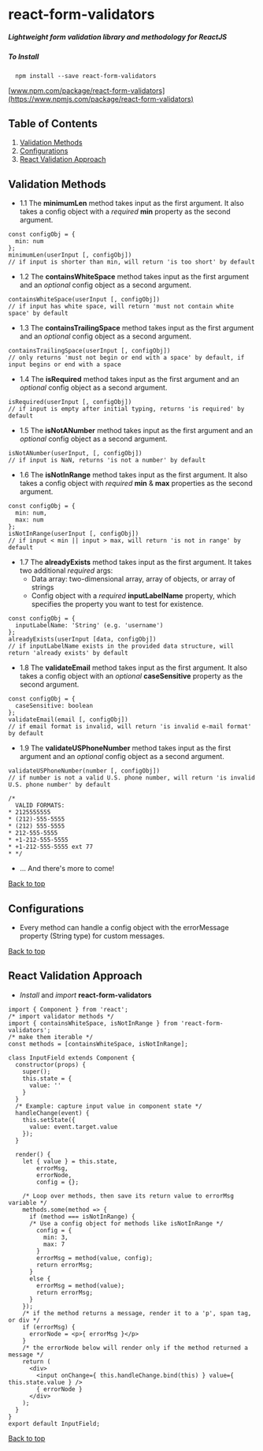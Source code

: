 # react-form-validators

##### *Lightweight form validation library and methodology for ReactJS*

##### To Install
````
  npm install --save react-form-validators
````

[www.npm.com/package/react-form-validators](https://www.npmjs.com/package/react-form-validators)


## Table of Contents

1. [Validation Methods](#validation-methods)
2. [Configurations](#configurations)
3. [React Validation Approach](#react-validation-approach)

## Validation Methods
- 1.1 The **minimumLen** method takes input as the first argument. It also takes a config object with a *required* **min** property as the second argument.
````
const configObj = {
  min: num
};
minimumLen(userInput [, configObj])
// if input is shorter than min, will return 'is too short' by default
````

- 1.2 The **containsWhiteSpace** method takes input as the first argument and an *optional* config object as a second argument.
````
containsWhiteSpace(userInput [, configObj])
// if input has white space, will return 'must not contain white space' by default
````

- 1.3 The **containsTrailingSpace** method takes input as the first argument and an *optional* config object as a second argument.
````
containsTrailingSpace(userInput [, configObj])
// only returns 'must not begin or end with a space' by default, if input begins or end with a space
````

- 1.4 The **isRequired** method takes input as the first argument and an *optional* config object as a second argument.
````
isRequired(userInput [, configObj])
// if input is empty after initial typing, returns 'is required' by default
````

- 1.5 The **isNotANumber** method takes input as the first argument and an *optional* config object as a second argument.
````
isNotANumber(userInput, [, configObj])
// if input is NaN, returns 'is not a number' by default
````

- 1.6 The **isNotInRange** method takes input as the first argument. It also takes a config object with *required* **min** & **max** properties as the second argument.
````
const configObj = {
  min: num,
  max: num
};
isNotInRange(userInput [, configObj])
// if input < min || input > max, will return 'is not in range' by default
````

- 1.7 The **alreadyExists** method takes input as the first argument. It takes two additional *required* args:
  - Data array: two-dimensional array, array of objects, or array of strings
  - Config object with a *required* **inputLabelName** property, which specifies the property you want to test for existence.
````
const configObj = {
  inputLabelName: 'String' (e.g. 'username')
};
alreadyExists(userInput [data, configObj])
// if inputLabelName exists in the provided data structure, will return 'already exists' by default
````

- 1.8 The **validateEmail** method takes input as the first argument. It also takes a config object with an *optional* **caseSensitive** property as the second argument.
````
const configObj = {
  caseSensitive: boolean
};
validateEmail(email [, configObj])
// if email format is invalid, will return 'is invalid e-mail format' by default
````

- 1.9 The **validateUSPhoneNumber** method takes input as the first argument and an *optional* config object as a second argument.
````
validateUSPhoneNumber(number [, configObj])
// if number is not a valid U.S. phone number, will return 'is invalid U.S. phone number' by default

/*
  VALID FORMATS:
* 2125555555
* (212)-555-5555
* (212) 555-5555
* 212-555-5555
* +1-212-555-5555
* +1-212-555-5555 ext 77
* */
````

- ... And there's more to come!

<a href="#top">Back to top</a>

## Configurations

- Every method can handle a config object with the errorMessage property (String type) for custom messages.

<a href="#top">Back to top</a>

## React Validation Approach

- *Install* and *import* **react-form-validators**
````
import { Component } from 'react';
/* import validator methods */
import { containsWhiteSpace, isNotInRange } from 'react-form-validators';
/* make them iterable */
const methods = [containsWhiteSpace, isNotInRange];

class InputField extends Component {
  constructor(props) {
    super();
    this.state = {
      value: ''
    }
  }
  /* Example: capture input value in component state */
  handleChange(event) {
    this.setState({
      value: event.target.value
    });
  }

  render() {
    let { value } = this.state,
        errorMsg,
        errorNode,
        config = {};

    /* Loop over methods, then save its return value to errorMsg variable */
    methods.some(method => {
      if (method === isNotInRange) {
      /* Use a config object for methods like isNotInRange */
        config = {
          min: 3,
          max: 7
        }
        errorMsg = method(value, config);
        return errorMsg;
      }
      else {
        errorMsg = method(value);
        return errorMsg;
      }
    });
    /* if the method returns a message, render it to a 'p', span tag, or div */
    if (errorMsg) {
      errorNode = <p>{ errorMsg }</p>
    }
    /* the errorNode below will render only if the method returned a message */
    return (
      <div>
        <input onChange={ this.handleChange.bind(this) } value={ this.state.value } />
        { errorNode }
      </div>
    );
  }
}
export default InputField;

````
<a href="#top">Back to top</a>
